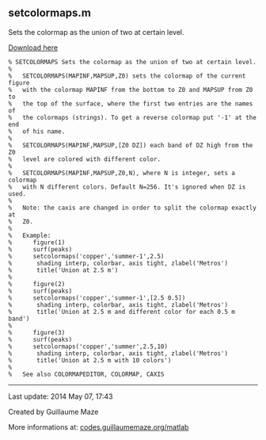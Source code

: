 ## setcolormaps.m ##
Sets the colormap as the union of two at certain level.

[Download here](http://guillaumemaze.googlecode.com/svn/trunk/matlab/codes/colors/setcolormaps.m)

```
% SETCOLORMAPS Sets the colormap as the union of two at certain level. 
%
%   SETCOLORMAPS(MAPINF,MAPSUP,Z0) sets the colormap of the current figure 
%   with the colormap MAPINF from the bottom to Z0 and MAPSUP from Z0 to 
%   the top of the surface, where the first two entries are the names of 
%   the colormaps (strings). To get a reverse colormap put '-1' at the end
%   of his name. 
%   
%   SETCOLORMAPS(MAPINF,MAPSUP,[Z0 DZ]) each band of DZ high from the Z0 
%   level are colored with different color.
%
%   SETCOLORMAPS(MAPINF,MAPSUP,Z0,N), where N is integer, sets a colormap
%   with N different colors. Default N=256. It's ignored when DZ is used.
%
%   Note: the caxis are changed in order to split the colormap exactly at
%   Z0.
%
%   Example:
%      figure(1)
%      surf(peaks) 
%      setcolormaps('copper','summer-1',2.5)
%       shading interp, colorbar, axis tight, zlabel('Metros')
%       title('Union at 2.5 m')
% 
%      figure(2)
%      surf(peaks) 
%      setcolormaps('copper','summer-1',[2.5 0.5])
%       shading interp, colorbar, axis tight, zlabel('Metros')
%       title('Union at 2.5 m and different color for each 0.5 m band')
% 
%      figure(3)
%      surf(peaks) 
%      setcolormaps('copper','summer',2.5,10)
%       shading interp, colorbar, axis tight, zlabel('Metros')
%       title('Union at 2.5 m with 10 colors')
%  
%   See also COLORMAPEDITOR, COLORMAP, CAXIS
```

---

Last update: 2014 May 07, 17:43

Created by Guillaume Maze

More informations at: [codes.guillaumemaze.org/matlab](http://codes.guillaumemaze.org/matlab)